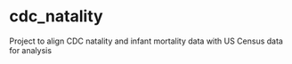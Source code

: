 # cdc_natality
Project to align CDC natality and infant mortality data with US Census data for analysis
